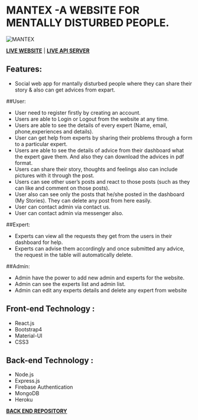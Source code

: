 # MANTEX -A WEBSITE FOR MENTALLY DISTURBED PEOPLE.

![MANTEX](https://i.ibb.co/HxMsvTD/Capture.png)

**[LIVE WEBSITE](https://mentex-5b2ed.web.app/)** | **[LIVE API SERVER](http://localhost:5000/)**

## Features:
*   Social web app for mantally disturbed people where they can share their story & also can get advices from expart.

##User:
*   User need to register firstly by creating an account.
*   Users are able to Login or Logout from the website at any time.
*   Users are able to see the details of every expert (Name, email, phone,experiences and details).
*   User can get help from experts by sharing their problems through a form to a particular expert.
*   Users are able to see the details of advice from their dashboard what the expert gave them. And also they can download the advices in pdf format.
*   Users can share their story, thoughts and feelings also can include pictures with it through the post.
*   Users can see other user’s posts and react to those posts (such as they can like and comment on those posts).
*   User also can see only the posts that he/she posted in the dashboard (My Stories). They can delete any post from here easily.
*   User can contact admin via contact us.
*   User can contact admin via messenger also.

##Expert:
* Experts can view all the requests they get from the users in their dashboard for help.
* Experts can advise them accordingly and once submitted any advice, the request in the table will automatically delete.

##Admin:
* Admin have the power to add new admin and experts for the website.
* Admin can see the experts list and admin list.
* Admin can edit any experts details and delete any expert from website


## Front-end Technology :
*   React.js
*   Bootstrap4
*   Material-UI
*   CSS3

## Back-end Technology :
*   Node.js
*   Express.js
*   Firebase Authentication
*   MongoDB
*   Heroku

**[BACK END REPOSITORY](https://github.com/mozumderTushar/mentex-server.git)**


